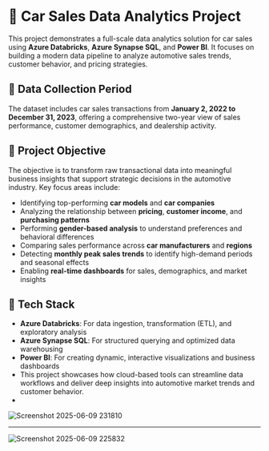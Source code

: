# 🚗 Car Sales Data Analytics Project

This project demonstrates a full-scale data analytics solution for car sales using **Azure Databricks**, **Azure Synapse SQL**, and **Power BI**. It focuses on building a modern data pipeline to analyze automotive sales trends, customer behavior, and pricing strategies.

## 📅 Data Collection Period

The dataset includes car sales transactions from **January 2, 2022 to December 31, 2023**, offering a comprehensive two-year view of sales performance, customer demographics, and dealership activity.

## 🎯 Project Objective

The objective is to transform raw transactional data into meaningful business insights that support strategic decisions in the automotive industry. Key focus areas include:

- Identifying top-performing **car models** and **car companies**
- Analyzing the relationship between **pricing**, **customer income**, and **purchasing patterns**
- Performing **gender-based analysis** to understand preferences and behavioral differences
- Comparing sales performance across **car manufacturers** and **regions**
- Detecting **monthly peak sales trends** to identify high-demand periods and seasonal effects
- Enabling **real-time dashboards** for sales, demographics, and market insights

## 🧰 Tech Stack

- **Azure Databricks**: For data ingestion, transformation (ETL), and exploratory analysis
- **Azure Synapse SQL**: For structured querying and optimized data warehousing
- **Power BI**: For creating dynamic, interactive visualizations and business dashboards
- This project showcases how cloud-based tools can streamline data workflows and deliver deep insights into automotive market trends and customer behavior.
- 

![Screenshot 2025-06-09 231810](https://github.com/user-attachments/assets/ace3aa47-9bb5-4200-bf5b-9a2f25e4a39a)


---
![Screenshot 2025-06-09 225832](https://github.com/user-attachments/assets/6b42be6d-e6b9-4eaf-8af3-084e01dacd06)





























